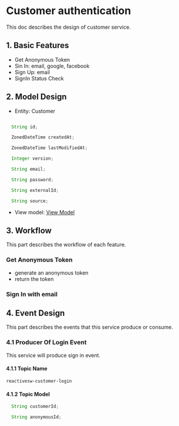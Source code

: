 # Customer authentication
This doc describes the design of customer service.

## 1. Basic Features
- Get Anonymous Token
- Sin In: email, google, facebook
- Sign Up: email
- SignIn Status Check

## 2. Model Design
- Entity: Customer
```java

  String id;

  ZonedDateTime createdAt;

  ZonedDateTime lastModifiedAt;

  Integer version;

  String email;

  String password;

  String externalId;

  String source;
```
- View model: [View Model](./api.md)

## 3. Workflow
This part describes the workflow of each feature.
### Get Anonymous Token
- generate an anonymous token
- return the token

### Sign In with email

## 4. Event Design
This part describes the events that this service produce or consume.
### 4.1 Producer Of Login Event
This service will produce sign in event.
#### 4.1.1  Topic Name
`reactivesw-customer-login`
#### 4.1.2 Topic Model
```java
  String customerId;

  String anonymousId;
```


